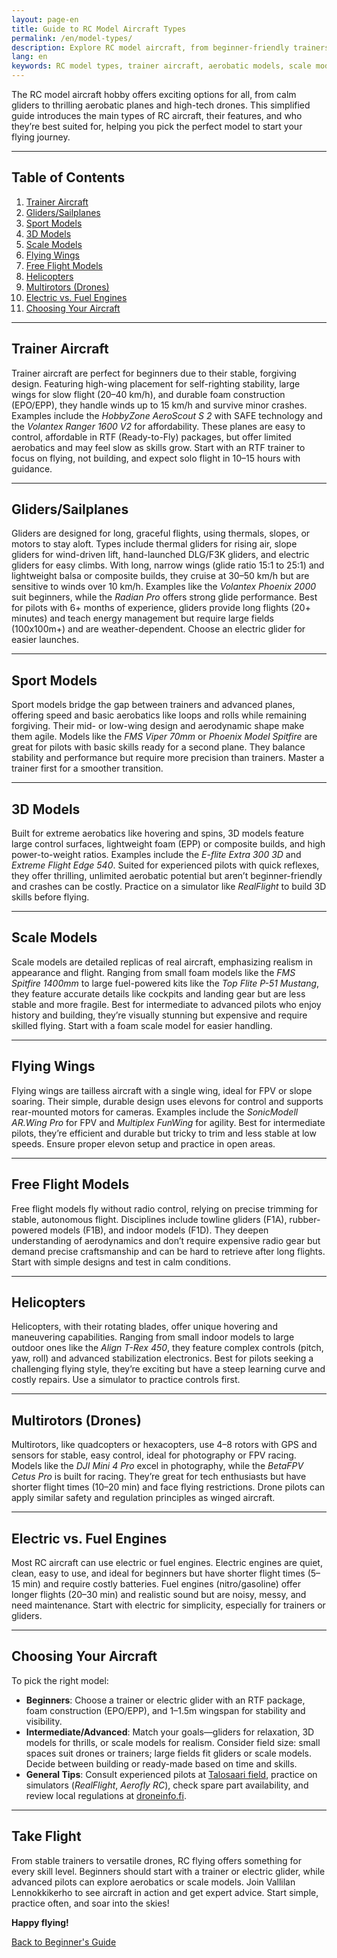 ```yaml
---
layout: page-en
title: Guide to RC Model Aircraft Types
permalink: /en/model-types/
description: Explore RC model aircraft, from beginner-friendly trainers to aerobatic planes and drones, and find the right model for your skill level and interests.
lang: en
keywords: RC model types, trainer aircraft, aerobatic models, scale models, RC planes, RC gliders, RC helicopters, RC drones, FPV
---
```


The RC model aircraft hobby offers exciting options for all, from calm gliders to thrilling aerobatic planes and high-tech drones. This simplified guide introduces the main types of RC aircraft, their features, and who they’re best suited for, helping you pick the perfect model to start your flying journey.

---

## Table of Contents

1. [Trainer Aircraft](#trainer-aircraft)
2. [Gliders/Sailplanes](#gliders-sailplanes)
3. [Sport Models](#sport-models)
4. [3D Models](#3d-models)
5. [Scale Models](#scale-models)
6. [Flying Wings](#flying-wings)
7. [Free Flight Models](#free-flight-models)
8. [Helicopters](#helicopters)
9. [Multirotors (Drones)](#multirotors-drones)
10. [Electric vs. Fuel Engines](#electric-vs-fuel-engines)
11. [Choosing Your Aircraft](#choosing-your-aircraft)

---

## Trainer Aircraft

Trainer aircraft are perfect for beginners due to their stable, forgiving design. Featuring high-wing placement for self-righting stability, large wings for slow flight (20–40 km/h), and durable foam construction (EPO/EPP), they handle winds up to 15 km/h and survive minor crashes. Examples include the *HobbyZone AeroScout S 2* with SAFE technology and the *Volantex Ranger 1600 V2* for affordability. These planes are easy to control, affordable in RTF (Ready-to-Fly) packages, but offer limited aerobatics and may feel slow as skills grow. Start with an RTF trainer to focus on flying, not building, and expect solo flight in 10–15 hours with guidance.

---

## Gliders/Sailplanes

Gliders are designed for long, graceful flights, using thermals, slopes, or motors to stay aloft. Types include thermal gliders for rising air, slope gliders for wind-driven lift, hand-launched DLG/F3K gliders, and electric gliders for easy climbs. With long, narrow wings (glide ratio 15:1 to 25:1) and lightweight balsa or composite builds, they cruise at 30–50 km/h but are sensitive to winds over 10 km/h. Examples like the *Volantex Phoenix 2000* suit beginners, while the *Radian Pro* offers strong glide performance. Best for pilots with 6+ months of experience, gliders provide long flights (20+ minutes) and teach energy management but require large fields (100x100m+) and are weather-dependent. Choose an electric glider for easier launches.

---

## Sport Models

Sport models bridge the gap between trainers and advanced planes, offering speed and basic aerobatics like loops and rolls while remaining forgiving. Their mid- or low-wing design and aerodynamic shape make them agile. Models like the *FMS Viper 70mm* or *Phoenix Model Spitfire* are great for pilots with basic skills ready for a second plane. They balance stability and performance but require more precision than trainers. Master a trainer first for a smoother transition.

---

## 3D Models

Built for extreme aerobatics like hovering and spins, 3D models feature large control surfaces, lightweight foam (EPP) or composite builds, and high power-to-weight ratios. Examples include the *E-flite Extra 300 3D* and *Extreme Flight Edge 540*. Suited for experienced pilots with quick reflexes, they offer thrilling, unlimited aerobatic potential but aren’t beginner-friendly and crashes can be costly. Practice on a simulator like *RealFlight* to build 3D skills before flying.

---

## Scale Models

Scale models are detailed replicas of real aircraft, emphasizing realism in appearance and flight. Ranging from small foam models like the *FMS Spitfire 1400mm* to large fuel-powered kits like the *Top Flite P-51 Mustang*, they feature accurate details like cockpits and landing gear but are less stable and more fragile. Best for intermediate to advanced pilots who enjoy history and building, they’re visually stunning but expensive and require skilled flying. Start with a foam scale model for easier handling.

---

## Flying Wings

Flying wings are tailless aircraft with a single wing, ideal for FPV or slope soaring. Their simple, durable design uses elevons for control and supports rear-mounted motors for cameras. Examples include the *SonicModell AR.Wing Pro* for FPV and *Multiplex FunWing* for agility. Best for intermediate pilots, they’re efficient and durable but tricky to trim and less stable at low speeds. Ensure proper elevon setup and practice in open areas.

---

## Free Flight Models

Free flight models fly without radio control, relying on precise trimming for stable, autonomous flight. Disciplines include towline gliders (F1A), rubber-powered models (F1B), and indoor models (F1D). They deepen understanding of aerodynamics and don’t require expensive radio gear but demand precise craftsmanship and can be hard to retrieve after long flights. Start with simple designs and test in calm conditions.

---

## Helicopters

Helicopters, with their rotating blades, offer unique hovering and maneuvering capabilities. Ranging from small indoor models to large outdoor ones like the *Align T-Rex 450*, they feature complex controls (pitch, yaw, roll) and advanced stabilization electronics. Best for pilots seeking a challenging flying style, they’re exciting but have a steep learning curve and costly repairs. Use a simulator to practice controls first.

---

## Multirotors (Drones)

Multirotors, like quadcopters or hexacopters, use 4–8 rotors with GPS and sensors for stable, easy control, ideal for photography or FPV racing. Models like the *DJI Mini 4 Pro* excel in photography, while the *BetaFPV Cetus Pro* is built for racing. They’re great for tech enthusiasts but have shorter flight times (10–20 min) and face flying restrictions. Drone pilots can apply similar safety and regulation principles as winged aircraft.

---

## Electric vs. Fuel Engines

Most RC aircraft can use electric or fuel engines. Electric engines are quiet, clean, easy to use, and ideal for beginners but have shorter flight times (5–15 min) and require costly batteries. Fuel engines (nitro/gasoline) offer longer flights (20–30 min) and realistic sound but are noisy, messy, and need maintenance. Start with electric for simplicity, especially for trainers or gliders.

---

## Choosing Your Aircraft

To pick the right model:

- **Beginners**: Choose a trainer or electric glider with an RTF package, foam construction (EPO/EPP), and 1–1.5m wingspan for stability and visibility.
- **Intermediate/Advanced**: Match your goals—gliders for relaxation, 3D models for thrills, or scale models for realism. Consider field size: small spaces suit drones or trainers; large fields fit gliders or scale models. Decide between building or ready-made based on time and skills.
- **General Tips**: Consult experienced pilots at [Talosaari field](/en/rc-airfield/), practice on simulators (*RealFlight*, *Aerofly RC*), check spare part availability, and review local regulations at [droneinfo.fi](https://droneinfo.fi/en).

---

## Take Flight

From stable trainers to versatile drones, RC flying offers something for every skill level. Beginners should start with a trainer or electric glider, while advanced pilots can explore aerobatics or scale models. Join Vallilan Lennokkikerho to see aircraft in action and get expert advice. Start simple, practice often, and soar into the skies!

**Happy flying!**

<div class="button-container">
  <a href="/en/" class="button-link">Back to Beginner's Guide</a>
</div>
